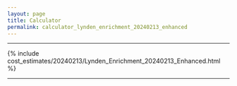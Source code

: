 ```yaml
---
layout: page
title: Calculator
permalink: calculator_lynden_enrichment_20240213_enhanced
---
```


___

{% include cost_estimates/20240213/Lynden_Enrichment_20240213_Enhanced.html %}

___

